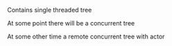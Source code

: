 Contains single threaded tree

At some point there will be a concurrent tree

At some other time a remote concurrent tree with actor
